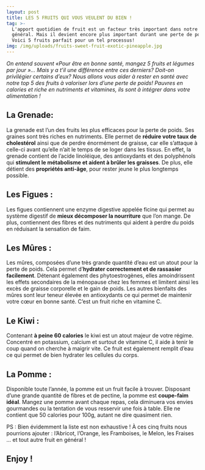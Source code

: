 ```yaml
---
layout: post
title: LES 5 FRUITS QUI VOUS VEULENT DU BIEN !
tag: >-
  L'apport quotidien de fruit est un facteur très important dans notre santé
  général. Mais il devient encore plus important durant une perte de poids!
  Voici 5 fruits parfait pour un tel processus! 
img: /img/uploads/fruits-sweet-fruit-exotic-pineapple.jpg
---
```

*On entend souvent «Pour être en bonne santé, mangez 5 fruits et légumes
par jour »… Mais y a t’il une différence entre ces derniers? Doit-on privilégier certains d’eux? Nous allons vous aider à rester en santé avec notre
top 5 des fruits à valoriser lors d’une perte de poids! Pauvres en calories et riche en nutriments et vitamines, ils sont à intégrer dans votre alimentation !*

## La Grenade:

La grenade est l’un des fruits les plus efficaces pour la perte de poids. Ses graines sont très riches en nutriments. Elle permet de **réduire votre
taux de cholestérol** ainsi que de perdre énormément de graisse, car elle
s’attaque à celle-ci avant qu’elle n’ait le temps de se loger dans les tissus.
En effet, la grenade contient de l’acide linoléique, des antioxydants et des
polyphénols qui **stimulent le métabolisme et aident à brûler les graisses**. De plus,
elle détient des **propriétés anti-âge**, pour rester jeune le plus
longtemps possible.

## Les Figues :

Les figues contiennent une enzyme digestive
appelée ficine qui permet au système digestif de **mieux décomposer la nourriture**
que l’on mange. De plus, contiennent des fibres et des nutriments qui
aident à perdre du poids en réduisant la sensation de faim.

## Les Mûres :

Les mûres, composées d’une très grande quantité d’eau est un atout pour la
perte de poids. Cela permet d’**hydrater correctement et de rassasier facilement**.
Détenant également des phytoestrogènes, elles amoindrissent les effets
secondaires de la ménopause chez les femmes et limitent ainsi les excès de
graisse corporelle et le gain de poids. Les autres bienfaits des mûres sont leur
teneur élevée en antioxydants ce qui permet de maintenir votre cœur en bonne
santé. C’est un fruit riche en vitamine C.

## Le Kiwi :

Contenant **à peine 60
calories** le kiwi est un atout majeur de votre régime. Concentré en potassium, calcium et surtout de vitamine C, il aide à tenir le coup quand on cherche à
maigrir vite. Ce fruit est également remplit d’eau ce qui permet de bien hydrater
les cellules du corps.

## La Pomme :

Disponible toute l’année, la pomme est un fruit
facile à trouver. Disposant d’une grande quantité de fibres et de pectine, la
pomme est **coupe-faim idéal**. Mangez une pomme avant chaque repas, cela diminuera
vos envies gourmandes ou la tentation de vous resservir une fois à table. Elle
ne contient que 50 calories pour 100g, autant ne dire quasiment rien.

PS : Bien
évidemment la liste est non exhaustive ! À ces cinq fruits nous pourrions
ajouter : l’Abricot, l’Orange, les Framboises, le Melon, les Fraises … et tout autre fruit en général !

## Enjoy !
